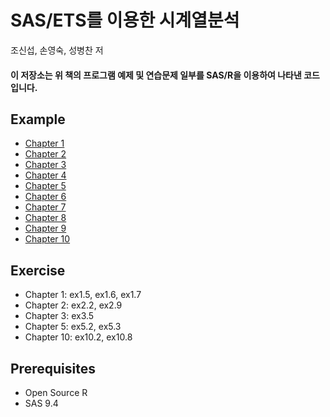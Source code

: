 # SAS/ETS를 이용한 시계열분석

조신섭, 손영숙, 성병찬 저

#### 이 저장소는 위 책의 프로그램 예제 및 연습문제 일부를 SAS/R을 이용하여 나타낸 코드입니다.

## Example

- [Chapter 1](https://github.com/Bricoler/time-series-analysis/tree/master/chapter1)
- [Chapter 2](https://github.com/Bricoler/time-series-analysis/tree/master/chapter2)
- [Chapter 3](https://github.com/Bricoler/time-series-analysis/tree/master/chapter3)
- [Chapter 4](https://github.com/Bricoler/time-series-analysis/tree/master/chapter4)
- [Chapter 5](https://github.com/Bricoler/time-series-analysis/tree/master/chapter5)
- [Chapter 6](https://github.com/Bricoler/time-series-analysis/tree/master/chapter6)
- [Chapter 7](https://github.com/Bricoler/time-series-analysis/tree/master/chapter7)
- [Chapter 8](https://github.com/Bricoler/time-series-analysis/tree/master/chapter8)
- [Chapter 9](https://github.com/Bricoler/time-series-analysis/tree/master/chapter9)
- [Chapter 10](https://github.com/Bricoler/time-series-analysis/tree/master/chapter10)

## Exercise

- Chapter 1: ex1.5, ex1.6, ex1.7
- Chapter 2: ex2.2, ex2.9
- Chapter 3: ex3.5
- Chapter 5: ex5.2, ex5.3
- Chapter 10: ex10.2, ex10.8

## Prerequisites

- Open Source R
- SAS 9.4
 
